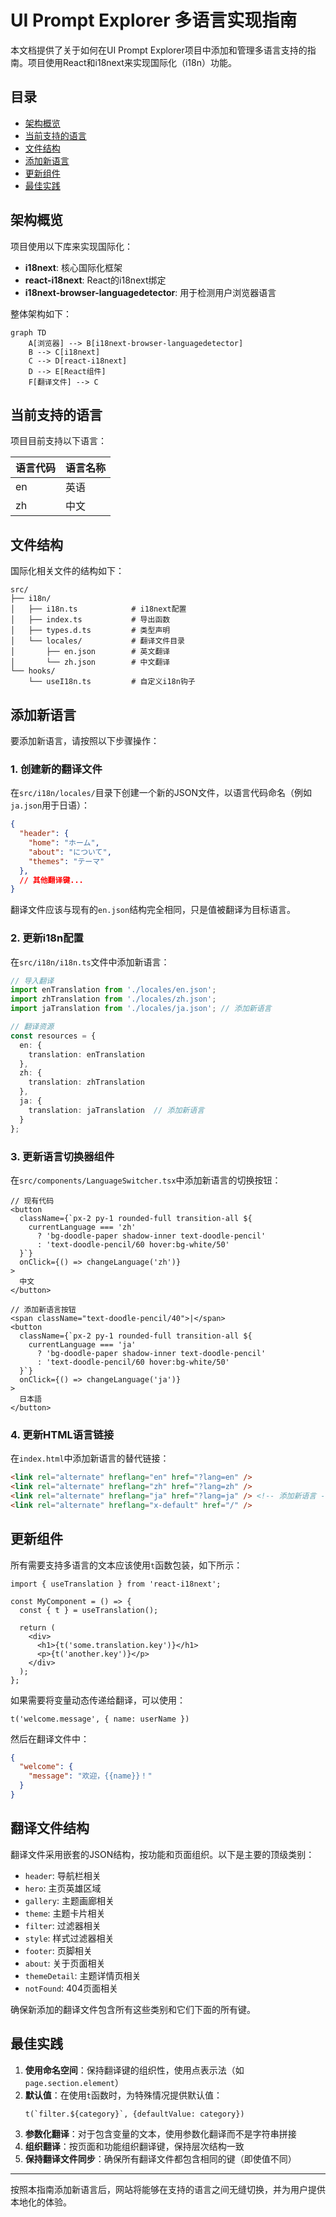 # UI Prompt Explorer 多语言实现指南

本文档提供了关于如何在UI Prompt Explorer项目中添加和管理多语言支持的指南。项目使用React和i18next来实现国际化（i18n）功能。

## 目录

- [架构概览](#架构概览)
- [当前支持的语言](#当前支持的语言)
- [文件结构](#文件结构)
- [添加新语言](#添加新语言)
- [更新组件](#更新组件)
- [最佳实践](#最佳实践)

## 架构概览

项目使用以下库来实现国际化：

- **i18next**: 核心国际化框架
- **react-i18next**: React的i18next绑定
- **i18next-browser-languagedetector**: 用于检测用户浏览器语言

整体架构如下：

```mermaid
graph TD
    A[浏览器] --> B[i18next-browser-languagedetector]
    B --> C[i18next]
    C --> D[react-i18next]
    D --> E[React组件]
    F[翻译文件] --> C
```

## 当前支持的语言

项目目前支持以下语言：

| 语言代码 | 语言名称 |
|---------|---------|
| en      | 英语    |
| zh      | 中文    |

## 文件结构

国际化相关文件的结构如下：

```
src/
├── i18n/
│   ├── i18n.ts            # i18next配置
│   ├── index.ts           # 导出函数
│   ├── types.d.ts         # 类型声明
│   └── locales/           # 翻译文件目录
│       ├── en.json        # 英文翻译
│       └── zh.json        # 中文翻译
└── hooks/
    └── useI18n.ts         # 自定义i18n钩子
```

## 添加新语言

要添加新语言，请按照以下步骤操作：

### 1. 创建新的翻译文件

在`src/i18n/locales/`目录下创建一个新的JSON文件，以语言代码命名（例如`ja.json`用于日语）：

```json
{
  "header": {
    "home": "ホーム",
    "about": "について",
    "themes": "テーマ"
  },
  // 其他翻译键...
}
```

翻译文件应该与现有的`en.json`结构完全相同，只是值被翻译为目标语言。

### 2. 更新i18n配置

在`src/i18n/i18n.ts`文件中添加新语言：

```typescript
// 导入翻译
import enTranslation from './locales/en.json';
import zhTranslation from './locales/zh.json';
import jaTranslation from './locales/ja.json'; // 添加新语言

// 翻译资源
const resources = {
  en: {
    translation: enTranslation
  },
  zh: {
    translation: zhTranslation
  },
  ja: {
    translation: jaTranslation  // 添加新语言
  }
};
```

### 3. 更新语言切换器组件

在`src/components/LanguageSwitcher.tsx`中添加新语言的切换按钮：

```tsx
// 现有代码
<button 
  className={`px-2 py-1 rounded-full transition-all ${
    currentLanguage === 'zh' 
      ? 'bg-doodle-paper shadow-inner text-doodle-pencil' 
      : 'text-doodle-pencil/60 hover:bg-white/50'
  }`}
  onClick={() => changeLanguage('zh')}
>
  中文
</button>

// 添加新语言按钮
<span className="text-doodle-pencil/40">|</span>
<button 
  className={`px-2 py-1 rounded-full transition-all ${
    currentLanguage === 'ja' 
      ? 'bg-doodle-paper shadow-inner text-doodle-pencil' 
      : 'text-doodle-pencil/60 hover:bg-white/50'
  }`}
  onClick={() => changeLanguage('ja')}
>
  日本語
</button>
```

### 4. 更新HTML语言链接

在`index.html`中添加新语言的替代链接：

```html
<link rel="alternate" hreflang="en" href="?lang=en" />
<link rel="alternate" hreflang="zh" href="?lang=zh" />
<link rel="alternate" hreflang="ja" href="?lang=ja" /> <!-- 添加新语言 -->
<link rel="alternate" hreflang="x-default" href="/" />
```

## 更新组件

所有需要支持多语言的文本应该使用`t`函数包装，如下所示：

```tsx
import { useTranslation } from 'react-i18next';

const MyComponent = () => {
  const { t } = useTranslation();
  
  return (
    <div>
      <h1>{t('some.translation.key')}</h1>
      <p>{t('another.key')}</p>
    </div>
  );
};
```

如果需要将变量动态传递给翻译，可以使用：

```tsx
t('welcome.message', { name: userName })
```

然后在翻译文件中：

```json
{
  "welcome": {
    "message": "欢迎，{{name}}！"
  }
}
```

## 翻译文件结构

翻译文件采用嵌套的JSON结构，按功能和页面组织。以下是主要的顶级类别：

- `header`: 导航栏相关
- `hero`: 主页英雄区域
- `gallery`: 主题画廊相关
- `theme`: 主题卡片相关
- `filter`: 过滤器相关
- `style`: 样式过滤器相关
- `footer`: 页脚相关
- `about`: 关于页面相关
- `themeDetail`: 主题详情页相关
- `notFound`: 404页面相关

确保新添加的翻译文件包含所有这些类别和它们下面的所有键。

## 最佳实践

1. **使用命名空间**：保持翻译键的组织性，使用点表示法（如`page.section.element`）
2. **默认值**：在使用`t`函数时，为特殊情况提供默认值：
   ```tsx
   t(`filter.${category}`, {defaultValue: category})
   ```
3. **参数化翻译**：对于包含变量的文本，使用参数化翻译而不是字符串拼接
4. **组织翻译**：按页面和功能组织翻译键，保持层次结构一致
5. **保持翻译文件同步**：确保所有翻译文件都包含相同的键（即使值不同）

---

按照本指南添加新语言后，网站将能够在支持的语言之间无缝切换，并为用户提供本地化的体验。 